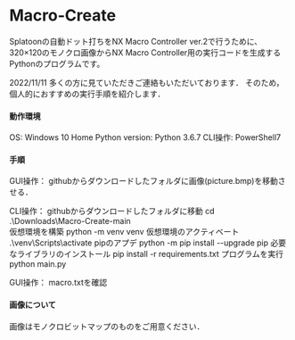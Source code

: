 # Macro-Create
Splatoonの自動ドット打ちをNX Macro Controller ver.2で行うために、320×120のモノクロ画像からNX Macro Controller用の実行コードを生成するPythonのプログラムです。


2022/11/11
多くの方に見ていただきご連絡もいただいております．
そのため，個人的におすすめの実行手順を紹介します．

#### 動作環境
OS: Windows 10 Home
Python version: Python 3.6.7
CLI操作: PowerShell7

#### 手順
GUI操作：
githubからダウンロードしたフォルダに画像(picture.bmp)を移動させる．

CLI操作：
githubからダウンロードしたフォルダに移動
cd .\Downloads\Macro-Create-main\
仮想環境を構築
python -m venv venv
仮想環境のアクティベート
.\venv\Scripts\activate
pipのアプデ
python -m pip install --upgrade pip
必要なライブラリのインストール
pip install -r requirements.txt
プログラムを実行
python main.py

GUI操作：
macro.txtを確認


#### 画像について
画像はモノクロビットマップのものをご用意ください．
